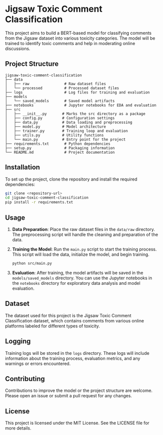 # Jigsaw Toxic Comment Classification

This project aims to build a BERT-based model for classifying comments from the Jigsaw dataset into various toxicity categories. The model will be trained to identify toxic comments and help in moderating online discussions.

## Project Structure

```
jigsaw-toxic-comment-classification
├── data
│   ├── raw                # Raw dataset files
│   └── processed          # Processed dataset files
├── logs                   # Log files for training and evaluation
├── models
│   └── saved_models       # Saved model artifacts
├── notebooks              # Jupyter notebooks for EDA and evaluation
├── src
│   ├── __init__.py       # Marks the src directory as a package
│   ├── config.py         # Configuration settings
│   ├── data.py           # Data loading and preprocessing
│   ├── model.py          # Model architecture
│   ├── trainer.py        # Training loop and evaluation
│   ├── utils.py          # Utility functions
│   └── main.py           # Entry point for the project
├── requirements.txt       # Python dependencies
├── setup.py               # Packaging information
└── README.md              # Project documentation
```

## Installation

To set up the project, clone the repository and install the required dependencies:

```bash
git clone <repository-url>
cd jigsaw-toxic-comment-classification
pip install -r requirements.txt
```

## Usage

1. **Data Preparation**: Place the raw dataset files in the `data/raw` directory. The preprocessing script will handle the cleaning and preparation of the data.

2. **Training the Model**: Run the `main.py` script to start the training process. This script will load the data, initialize the model, and begin training.

   ```bash
   python src/main.py
   ```

3. **Evaluation**: After training, the model artifacts will be saved in the `models/saved_models` directory. You can use the Jupyter notebooks in the `notebooks` directory for exploratory data analysis and model evaluation.

## Dataset

The dataset used for this project is the Jigsaw Toxic Comment Classification dataset, which contains comments from various online platforms labeled for different types of toxicity.

## Logging

Training logs will be stored in the `logs` directory. These logs will include information about the training process, evaluation metrics, and any warnings or errors encountered.

## Contributing

Contributions to improve the model or the project structure are welcome. Please open an issue or submit a pull request for any changes.

## License

This project is licensed under the MIT License. See the LICENSE file for more details.